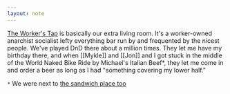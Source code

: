 ```yaml
---
layout: note
---
```


[The Worker's Tap](https://workerstap.com/) is basically our extra living room. It's a worker-owned anarchist socialist lefty everything bar run by and frequented by the nicest people. We've played DnD there about a million times. They let me have my birthday there, and when [[Mykle]] and [[Jon]] and I got stuck in the middle of the World Naked Bike Ride by Michael's Italian Beef*, they let me come in and order a beer as long as I had "something covering my lower half."


`*` We were next to [the sandwich place too](https://www.tripadvisor.com/Restaurant_Review-g52024-d487873-Reviews-Michael_s_Italian_Beef_Sausage_Co-Portland_Oregon.html)
